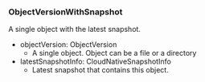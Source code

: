 ### ObjectVersionWithSnapshot
A single object with the latest snapshot.

- objectVersion: ObjectVersion
  - A single object. Object can be a file or a directory
- latestSnapshotInfo: CloudNativeSnapshotInfo
  - Latest snapshot that contains this object.
